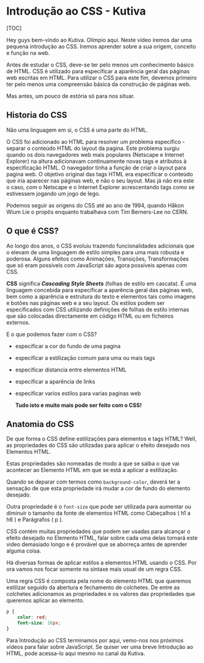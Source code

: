 # Introdução ao CSS - Kutiva

[TOC]



Hey guys bem-vindo ao Kutiva. Olímpio aqui. Neste vídeo iremos dar uma pequena introdução ao CSS. Iremos aprender sobre a sua origem, conceito e função na web.

Antes de estudar o CSS, deve-se ter pelo menos um conhecimento básico de HTML. CSS é utilizado para especificar a aparência geral das páginas web escritas em HTML. Para utilizar o CSS para este fim, devemos primeiro ter pelo menos uma compreensão básica da construção de páginas web. 

Mas antes, um pouco de estória só para nos situar. 

## Historia do CSS

Não uma linguagem em si, o CSS é uma parte do HTML. 

O CSS foi adicionado ao HTML para resolver um problema especifico - separar o conteúdo HTML do layout da pagina. Este problema surgiu quando os dois navegadores web mais populares (Netscape e Internet Explorer) na altura adicionavam continuamente novas tags e atributos à especificação HTML. O navegador tinha a função de criar o layout para pagina web. O objetivo original das tags HTML era especificar o conteúdo que iria aparecer nas páginas web, e não o seu layout. Mas já não era este o caso, com o Netscape e o Internet Explorer acrescentando tags como se estivessem jogando um jogo de lego.

Podemos seguir as origens do CSS até ao ano de 1994, quando Håkon Wium Lie o propôs enquanto trabalhava com Tim Berners-Lee no CERN.



## O que é CSS?

Ao longo dos anos, o CSS evoluiu trazendo funcionalidades adicionais que o elevam de uma linguagem de estilo simples para uma mais robusta e poderosa. Alguns efeitos como Animações, Transições, Transformações que só eram possíveis com JavaScript são agora possíveis apenas com CSS.

**CSS** significa ***Cascading Style Sheets*** (folhas de estilo em cascata). É uma linguagem concebida para especificar a aparência geral das páginas web, bem como a aparência e estrutura do texto e elementos tais como imagens e botões nas páginas web e a seu layout. Os estilos podem ser especificados com CSS utilizando definições de folhas de estilo internas que são colocadas directamente em código HTML ou em ficheiros externos.

E o que podemos fazer com o CSS?

- especificar a cor do fundo de uma pagina

- especificar a estilização comum para uma ou mais tags

- especificar distancia entre elementos HTML

- especificar a aparência de links

- especificar varios estilos para varias paginas web

  **Tudo isto e muito mais pode ser feito com o CSS!**



## Anatomia do CSS

De que forma o CSS define estilizações para elementos e tags HTML? Well, as propriedades do CSS são utilizadas para aplicar o efeito desejado nos Elementos HTML.

Estas propriedades são nomeadas de modo a que se saiba o que vai acontecer ao Elemento HTML em que se está a aplicar a estilização.

Quando se deparar com termos como `background-color`, deverá ter a sensação de que esta propriedade irá mudar a cor de fundo do elemento desejado.

Outra propriedade é o `font-size` que pode ser utilizada para aumentar ou diminuir o tamanho da fonte de elementos HTML como Cabeçalhos ( h1 a h6 ) e Parágrafos ( p ).

CSS contém muitas propriedades que podem ser usadas para alcançar o efeito desejado no Elemento HTML, falar sobre cada uma delas tornará este video demasiado longo e é provável que se aborreça antes de aprender alguma coisa.

Há diversas formas de aplicar estilos a elementos HTML usando o CSS. Por ora vamos nos focar somente na sintaxe mais usual de um regra CSS. 

Uma regra CSS é composta pela nome do elemento HTML que queremos estilizar seguido da abertura e fechamento de colchetes. De entre as colchetes adicionamos as propriedades e os valores das propriedades que queremos aplicar ao elemento. 

```css
p {
    color: red;
    font-size: 16px;
}
```



Para Introdução ao CSS terminamos por aqui, vemo-nos nos próximos vídeos para falar sobre JavaScript. Se quiser ver uma breve Introdução ao HTML, pode acessa-lo aqui mesmo no canal da Kutiva.